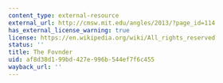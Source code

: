 ```yaml
---
content_type: external-resource
external_url: http://cmsw.mit.edu/angles/2013/?page_id=114
has_external_license_warning: true
license: https://en.wikipedia.org/wiki/All_rights_reserved
status: ''
title: The Fovnder
uid: af8d38d1-99bd-427e-996b-544ef7f6c455
wayback_url: ''
---
```

